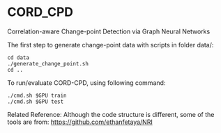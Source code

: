 # CORD_CPD
Correlation-aware Change-point Detection via Graph Neural Networks

The first step to generate change-point data with scripts in folder data/:
```
cd data
./generate_change_point.sh
cd ..
```

To run/evaluate CORD-CPD, using following command:
```
./cmd.sh $GPU train
./cmd.sh $GPU test
```

Related Reference:
Although the code structure is different, some of the tools are from:
https://github.com/ethanfetaya/NRI

